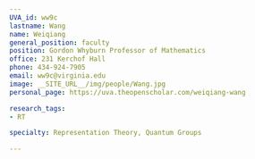 ```yaml
---
UVA_id: ww9c
lastname: Wang
name: Weiqiang
general_position: faculty
position: Gordon Whyburn Professor of Mathematics
office: 231 Kerchof Hall
phone: 434-924-7905
email: ww9c@virginia.edu
image: __SITE_URL__/img/people/Wang.jpg
personal_page: https://uva.theopenscholar.com/weiqiang-wang

research_tags:
- RT

specialty: Representation Theory, Quantum Groups

---
```


